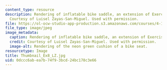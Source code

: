 ```yaml
---
content_type: resource
description: Rendering of inflatable bike saddle, an extension of Exercise 7 and 8.
  Courtesy of Luisel Zayas-San-Miguel. Used with permission.
file: https://ol-ocw-studio-app-production.s3.amazonaws.com/courses/4-105-geometric-disciplines-and-architecture-skills-reciprocal-methodologies-fall-2012/0dccc6abea7b74f93bcd24bc178c3e66_Thumbnail_Ex8_LZ.jpg
file_type: image/jpeg
image_metadata:
  caption: Rendering of inflatable bike saddle, an extension of Exercise 7 and 8.
  credit: Courtesy of Luisel Zayas-San-Miguel. Used with permission.
  image-alt: Rendering of the neon green cushion of a bike seat.
resourcetype: Image
title: Thumbnail_Ex8_LZ.jpg
uid: 0dccc6ab-ea7b-74f9-3bcd-24bc178c3e66
---
```

